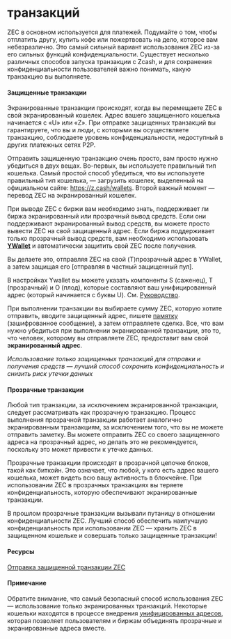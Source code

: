 # транзакций

ZEC в основном используется для платежей. Подумайте о том, чтобы отплатить другу, купить кофе или пожертвовать на дело, которое вам небезразлично. Это самый сильный вариант использования ZEC из-за его сильных функций конфиденциальности. Существует несколько различных способов запуска транзакции с Zcash, и для сохранения конфиденциальности пользователей важно понимать, какую транзакцию вы выполняете.

#### Защищенные транзакции

Экранированные транзакции происходят, когда вы перемещаете ZEC в свой экранированный кошелек. Адрес вашего защищенного кошелька начинается с «U» или «Z». При отправке защищенных транзакций вы гарантируете, что вы и люди, с которыми вы осуществляете транзакцию, соблюдаете уровень конфиденциальности, недоступный в других платежных сетях P2P.

Отправить защищенную транзакцию очень просто, вам просто нужно убедиться в двух вещах. Во-первых, вы используете правильный тип кошелька. Самый простой способ убедиться, что вы используете правильный тип кошелька, — загрузить кошелек, выделенный на официальном сайте: https://z.cash/wallets. Второй важный момент — перевод ZEC на экранированный кошелек.

При выводе ZEC с биржи вам необходимо знать, поддерживает ли биржа экранированный или прозрачный вывод средств. Если они поддерживают экранированный вывод средств, вы можете просто вывести ZEC на свой защищенный адрес. Если биржа поддерживает только прозрачный вывод средств, вам необходимо использовать **[YWallet](https://ywallet.app)** и автоматически защитить свой ZEC после получения.

Вы делаете это, отправляя ZEC на свой (T)прозрачный адрес в YWallet, а затем защищая его [отправляя в частный защищенный пул].

В настройках Ywallet вы можете указать компоненты S (саженец), T (прозрачный) и O (плод), которые составляют ваш унифицированный адрес (который начинается с буквы U). См. [Руководство](https://zechub.notion.site/Visualizing-Zcash-Addresses-27c0bcc423fa48f68374a0d6c317213b).

При выполнении транзакции вы выбираете сумму ZEC, которую хотите отправить, вводите защищенный адрес, пишете [памятку](https://zechub.notion.site/Memos-6e7a6d0e02ed48acbbc715a7f35a4719) (зашифрованное сообщение), а затем отправляете сделка. Все, что вам нужно убедиться при выполнении экранированной транзакции, это то, что человек, которому вы отправляете ZEC, предоставит вам свой **экранированный адрес**.

*Использование только защищенных транзакций для отправки и получения средств — лучший способ сохранить конфиденциальность и снизить риск утечки данных*

#### Прозрачные транзакции

Любой тип транзакции, за исключением экранированной транзакции, следует рассматривать как прозрачную транзакцию. Процесс выполнения прозрачной транзакции работает аналогично экранированным транзакциям, за исключением того, что вы не можете отправить заметку. Вы можете отправить ZEC со своего защищенного адреса на прозрачный адрес, но делать это не рекомендуется, поскольку это может привести к утечке данных.

Прозрачные транзакции происходят в прозрачной цепочке блоков, такой как биткойн. Это означает, что любой, у кого есть адрес вашего кошелька, может видеть всю вашу активность в блокчейне. При использовании ZEC в прозрачных транзакциях вы теряете конфиденциальность, которую обеспечивают экранированные транзакции.

В прошлом прозрачные транзакции вызывали путаницу в отношении конфиденциальности ZEC. Лучший способ обеспечить наилучшую конфиденциальность при использовании ZEC — хранить ZEC в защищенном кошельке и совершать только защищенные транзакции!

#### Ресурсы

[Отправка защищенной транзакции ZEC](https://www.youtube.com/watch?v=9WJSMxag2IQ)

#### Примечание

Обратите внимание, что самый безопасный способ использования ZEC — использование только экранированных транзакций. Некоторые кошельки находятся в процессе внедрения [унифицированных адресов](https://electriccoin.co/blog/unified-addresses-in-zcash-explained/#:~:text=The%20unified%20address%20(UA)%20is,within%20the%20broader%20Zcash%20ecosystem.), которая позволяет пользователям и биржам объединять прозрачные и экранированные адреса вместе.


